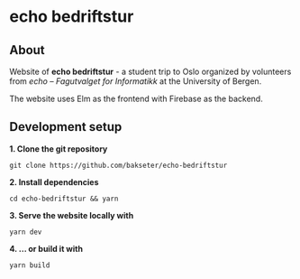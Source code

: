 # echo bedriftstur

## About

Website of **echo bedriftstur** - a student trip to Oslo organized by volunteers from _echo – Fagutvalget for Informatikk_ at the University of Bergen.

The website uses Elm as the frontend with Firebase as the backend.

## Development setup

**1. Clone the git repository**
    
    git clone https://github.com/bakseter/echo-bedriftstur

**2. Install dependencies**

    cd echo-bedriftstur && yarn

**3. Serve the website locally with**
    
    yarn dev

**4. ... or build it with**

    yarn build
